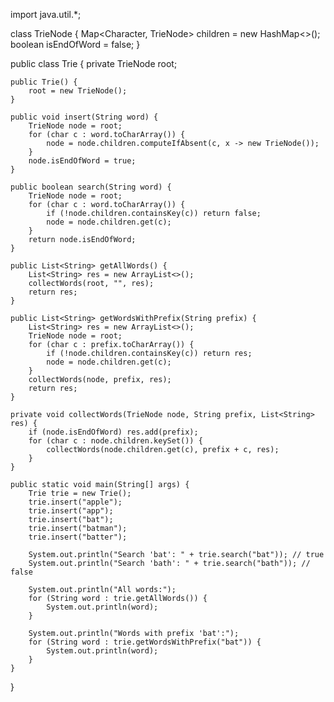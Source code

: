 import java.util.*;

class TrieNode {
    Map<Character, TrieNode> children = new HashMap<>();
    boolean isEndOfWord = false;
}

public class Trie {
    private TrieNode root;

    public Trie() {
        root = new TrieNode();
    }

    public void insert(String word) {
        TrieNode node = root;
        for (char c : word.toCharArray()) {
            node = node.children.computeIfAbsent(c, x -> new TrieNode());
        }
        node.isEndOfWord = true;
    }

    public boolean search(String word) {
        TrieNode node = root;
        for (char c : word.toCharArray()) {
            if (!node.children.containsKey(c)) return false;
            node = node.children.get(c);
        }
        return node.isEndOfWord;
    }

    public List<String> getAllWords() {
        List<String> res = new ArrayList<>();
        collectWords(root, "", res);
        return res;
    }

    public List<String> getWordsWithPrefix(String prefix) {
        List<String> res = new ArrayList<>();
        TrieNode node = root;
        for (char c : prefix.toCharArray()) {
            if (!node.children.containsKey(c)) return res;
            node = node.children.get(c);
        }
        collectWords(node, prefix, res);
        return res;
    }

    private void collectWords(TrieNode node, String prefix, List<String> res) {
        if (node.isEndOfWord) res.add(prefix);
        for (char c : node.children.keySet()) {
            collectWords(node.children.get(c), prefix + c, res);
        }
    }

    public static void main(String[] args) {
        Trie trie = new Trie();
        trie.insert("apple");
        trie.insert("app");
        trie.insert("bat");
        trie.insert("batman");
        trie.insert("batter");

        System.out.println("Search 'bat': " + trie.search("bat")); // true
        System.out.println("Search 'bath': " + trie.search("bath")); // false

        System.out.println("All words:");
        for (String word : trie.getAllWords()) {
            System.out.println(word);
        }

        System.out.println("Words with prefix 'bat':");
        for (String word : trie.getWordsWithPrefix("bat")) {
            System.out.println(word);
        }
    }
}
